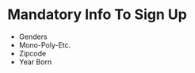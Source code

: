 <h1>Mandatory Info To Sign Up</h1>

<ul>
	<li>Genders</li>
	<li>Mono-Poly-Etc.</li>
	<li>Zipcode</li>
	<li>Year Born</li>
</ul>
